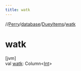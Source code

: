 ```yaml
---
title: watk
---
```

//[Perry](../../../index.html)/[database](../index.html)/[DueyItems](index.html)/[watk](watk.html)



# watk



[jvm]\
val [watk](watk.html): Column<[Int](https://kotlinlang.org/api/latest/jvm/stdlib/kotlin/-int/index.html)>




